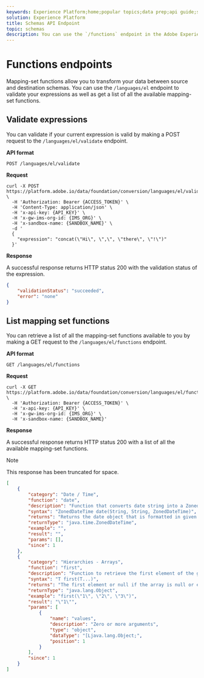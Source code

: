 ```yaml
---
keywords: Experience Platform;home;popular topics;data prep;api guide;schemas;
solution: Experience Platform
title: Schemas API Endpoint
topic: schemas
description: You can use the `/functions` endpoint in the Adobe Experience Platform API to validate your mapping expressions and list available mapping set functions. 
---
```


# Functions endpoints

Mapping-set functions allow you to transform your data between source and destination schemas. You can use the `/languages/el` endpoint to validate your expressions as well as get a list of all the available mapping-set functions.

## Validate expressions

You can validate if your current expression is valid by making a POST request to the `/languages/el/validate` endpoint.

**API format**

```
POST /languages/el/validate
```

**Request**

```shell
curl -X POST https://platform.adobe.io/data/foundation/conversion/languages/el/validate \
  -H 'Authorization: Bearer {ACCESS_TOKEN}' \
  -H 'Content-Type: application/json' \
  -H 'x-api-key: {API_KEY}' \
  -H 'x-gw-ims-org-id: {IMS_ORG}' \ 
  -H 'x-sandbox-name: {SANDBOX_NAME}' \
  -d '
  {
    "expression": "concat(\"Hi\", \",\", \"there\", \"!\")"
  }'
```

**Response**

A successful response returns HTTP status 200 with the validation status of the expression.

```json
{
    "validationStatus": "succeeded",
    "error": "none"
}
```

## List mapping set functions

You can retrieve a list of all the mapping-set functions available to you by making a GET request to the `/languages/el/functions` endpoint.

**API format**

```
GET /languages/el/functions
```

**Request**

```shell
curl -X GET https://platform.adobe.io/data/foundation/conversion/languages/el/functions \
  -H 'Authorization: Bearer {ACCESS_TOKEN}' \
  -H 'x-api-key: {API_KEY}' \
  -H 'x-gw-ims-org-id: {IMS_ORG}' \ 
  -H 'x-sandbox-name: {SANDBOX_NAME}'
```

**Response**

A successful response returns HTTP status 200 with a list of all the available mapping-set functions.

>[!NOTE]
>
>This response has been truncated for space.

```json
[
    {
        "category": "Date / Time",
        "function": "date",
        "description": "Function that converts date string into a ZonedDateTime object.",
        "syntax": "ZonedDateTime date(String, String, ZonedDateTime)",
        "returns": "Returns the date object that is formatted in given format or a default date if the expression evaluates to a null date.",
        "returnType": "java.time.ZonedDateTime",
        "example": "",
        "result": "",
        "params": [],
        "since": 1
    },
    {
        "category": "Hierarchies - Arrays",
        "function": "first",
        "description": "Function to retrieve the first element of the given array.",
        "syntax": "T first(T...)",
        "returns": "The first element or null if the array is null or empty.",
        "returnType": "java.lang.Object",
        "example": "first(\"1\", \"2\", \"3\")",
        "result": "\"1\"",
        "params": [
            {
                "name": "values",
                "description": "Zero or more arguments",
                "type": "object",
                "dataType": "[Ljava.lang.Object;",
                "position": 1
            }
        ],
        "since": 1
    }
]
```